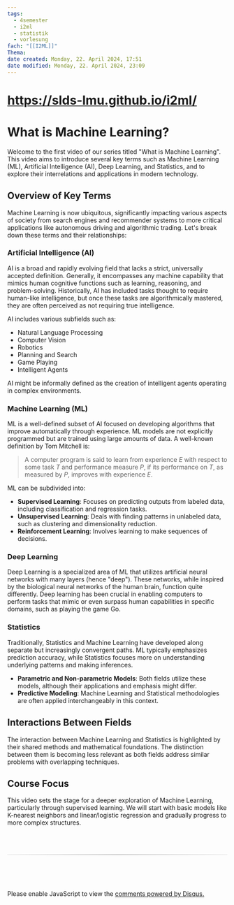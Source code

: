 ```yaml
---
tags:
  - 4semester
  - i2ml
  - statistik
  - vorlesung
fach: "[[I2ML]]"
Thema:
date created: Monday, 22. April 2024, 17:51
date modified: Monday, 22. April 2024, 23:09
---
```


# https://slds-lmu.github.io/i2ml/

# What is Machine Learning?

Welcome to the first video of our series titled "What is Machine Learning". This video aims to introduce several key terms such as Machine Learning (ML), Artificial Intelligence (AI), Deep Learning, and Statistics, and to explore their interrelations and applications in modern technology.

## Overview of Key Terms

Machine Learning is now ubiquitous, significantly impacting various aspects of society from search engines and recommender systems to more critical applications like autonomous driving and algorithmic trading. Let's break down these terms and their relationships:

### Artificial Intelligence (AI)

AI is a broad and rapidly evolving field that lacks a strict, universally accepted definition. Generally, it encompasses any machine capability that mimics human cognitive functions such as learning, reasoning, and problem-solving. Historically, AI has included tasks thought to require human-like intelligence, but once these tasks are algorithmically mastered, they are often perceived as not requiring true intelligence.

AI includes various subfields such as:

- Natural Language Processing
- Computer Vision
- Robotics
- Planning and Search
- Game Playing
- Intelligent Agents

AI might be informally defined as the creation of intelligent agents operating in complex environments.

### Machine Learning (ML)

ML is a well-defined subset of AI focused on developing algorithms that improve automatically through experience. ML models are not explicitly programmed but are trained using large amounts of data. A well-known definition by Tom Mitchell is:

> A computer program is said to learn from experience $E$ with respect to some task $T$ and performance measure $P$, if its performance on $T$, as measured by $P$, improves with experience $E$.

ML can be subdivided into:

- **Supervised Learning**: Focuses on predicting outputs from labeled data, including classification and regression tasks.
- **Unsupervised Learning**: Deals with finding patterns in unlabeled data, such as clustering and dimensionality reduction.
- **Reinforcement Learning**: Involves learning to make sequences of decisions.

### Deep Learning

Deep Learning is a specialized area of ML that utilizes artificial neural networks with many layers (hence "deep"). These networks, while inspired by the biological neural networks of the human brain, function quite differently. Deep learning has been crucial in enabling computers to perform tasks that mimic or even surpass human capabilities in specific domains, such as playing the game Go.

### Statistics

Traditionally, Statistics and Machine Learning have developed along separate but increasingly convergent paths. ML typically emphasizes prediction accuracy, while Statistics focuses more on understanding underlying patterns and making inferences.

- **Parametric and Non-parametric Models**: Both fields utilize these models, although their applications and emphasis might differ.
- **Predictive Modeling**: Machine Learning and Statistical methodologies are often applied interchangeably in this context.

## Interactions Between Fields

The interaction between Machine Learning and Statistics is highlighted by their shared methods and mathematical foundations. The distinction between them is becoming less relevant as both fields address similar problems with overlapping techniques.

## Course Focus

This video sets the stage for a deeper exploration of Machine Learning, particularly through supervised learning. We will start with basic models like K-nearest neighbors and linear/logistic regression and gradually progress to more complex structures.

<!-- DISQUS SCRIPT COMMENT START -->

<hr style="border: none; height: 2px; background: linear-gradient(to right, #f0f0f0, #ccc, #f0f0f0); margin-top: 4rem; margin-bottom: 5rem;">
<div id="disqus_thread"></div>
<script>
    /**
    *  RECOMMENDED CONFIGURATION VARIABLES: EDIT AND UNCOMMENT THE SECTION BELOW TO INSERT DYNAMIC VALUES FROM YOUR PLATFORM OR CMS.
    *  LEARN WHY DEFINING THESE VARIABLES IS IMPORTANT: https://disqus.com/admin/universalcode/#configuration-variables    */
    /*
    var disqus_config = function () {
    this.page.url = PAGE_URL;  // Replace PAGE_URL with your page's canonical URL variable
    this.page.identifier = PAGE_IDENTIFIER; // Replace PAGE_IDENTIFIER with your page's unique identifier variable
    };
    */
    (function() { // DON'T EDIT BELOW THIS LINE
    var d = document, s = d.createElement('script');
    s.src = 'https://myuninotes.disqus.com/embed.js';
    s.setAttribute('data-timestamp', +new Date());
    (d.head || d.body).appendChild(s);
    })();
</script>
<noscript>Please enable JavaScript to view the <a href="https://disqus.com/?ref_noscript">comments powered by Disqus.</a></noscript>

<!-- DISQUS SCRIPT COMMENT END -->
